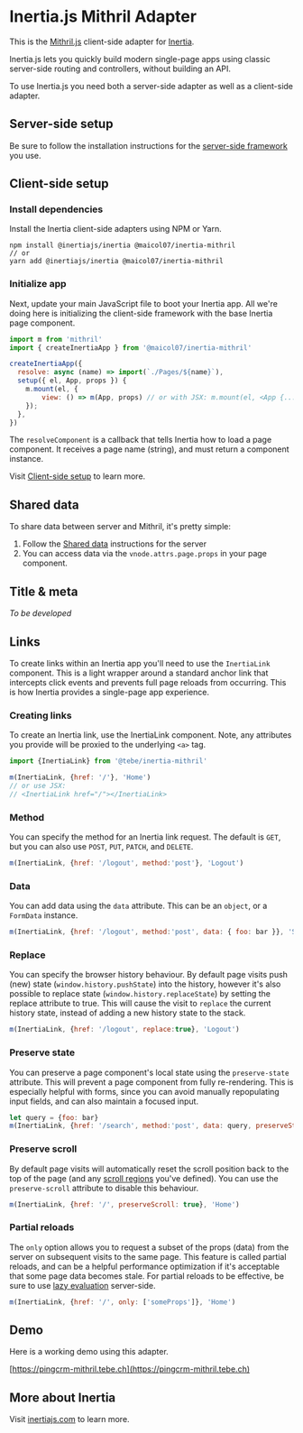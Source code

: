 # Inertia.js Mithril Adapter

This is the [Mithril.js](https://mithril.js.org) client-side adapter for [Inertia](https://inertiajs.com).

Inertia.js lets you quickly build modern single-page apps using classic server-side routing and controllers, without building an API.

To use Inertia.js you need both a server-side adapter as well as a client-side adapter.

## Server-side setup

Be sure to follow the installation instructions for the [server-side framework](https://inertiajs.com/server-side-setup) you use.

## Client-side setup

### Install dependencies

Install the Inertia client-side adapters using NPM or Yarn.

~~~shell
npm install @inertiajs/inertia @maicol07/inertia-mithril
// or
yarn add @inertiajs/inertia @maicol07/inertia-mithril
~~~

### Initialize app

Next, update your main JavaScript file to boot your Inertia app.
All we're doing here is initializing the client-side framework with the base Inertia page component.

~~~js
import m from 'mithril'
import { createInertiaApp } from '@maicol07/inertia-mithril'

createInertiaApp({
  resolve: async (name) => import(`./Pages/${name}`),
  setup({ el, App, props }) {
    m.mount(el, {
        view: () => m(App, props) // or with JSX: m.mount(el, <App {...props}/>)
    });
  },
})
~~~

The `resolveComponent` is a callback that tells Inertia how to load a page component.
It receives a page name (string), and must return a component instance.

Visit [Client-side setup](https://inertiajs.com/client-side-setup) to learn more.

## Shared data

To share data between server and Mithril, it's pretty simple:

1. Follow the [Shared data](https://inertiajs.com/shared-data) instructions for the server
2. You can access data via the `vnode.attrs.page.props` in your page component.

## Title & meta

_To be developed_

## Links

To create links within an Inertia app you'll need to use the `InertiaLink` component.
This is a light wrapper around a standard anchor link that intercepts click events and prevents full page reloads from occurring.
This is how Inertia provides a single-page app experience.

### Creating links

To create an Inertia link, use the InertiaLink component.
Note, any attributes you provide will be proxied to the underlying `<a>` tag.

~~~js
import {InertiaLink} from '@tebe/inertia-mithril'

m(InertiaLink, {href: '/'}, 'Home')
// or use JSX:
// <InertiaLink href="/"></InertiaLink>
~~~

### Method

You can specify the method for an Inertia link request.
The default is `GET`, but you can also use `POST`, `PUT`, `PATCH`, and `DELETE`.

~~~js
m(InertiaLink, {href: '/logout', method:'post'}, 'Logout')
~~~

### Data

You can add data using the `data` attribute.
This can be an `object`, or a `FormData` instance.

~~~js
m(InertiaLink, {href: '/logout', method:'post', data: { foo: bar }}, 'Save')
~~~

### Replace

You can specify the browser history behaviour.
By default page visits push (new) state (`window.history.pushState`) into the history, however it's also possible to replace state (`window.history.replaceState`) by setting the replace attribute to true.
This will cause the visit to `replace` the current history state, instead of adding a new history state to the stack.

~~~js
m(InertiaLink, {href: '/logout', replace:true}, 'Logout')
~~~

### Preserve state

You can preserve a page component's local state using the `preserve-state` attribute.
This will prevent a page component from fully re-rendering.
This is especially helpful with forms, since you can avoid manually repopulating input fields, and can also maintain a focused input.

~~~js
let query = {foo: bar}
m(InertiaLink, {href: '/search', method:'post', data: query, preserveState: true}, 'Search')
~~~

### Preserve scroll

By default page visits will automatically reset the scroll position back to the top of the page (and any [scroll regions](https://inertiajs.com/pages#scroll-regions) you've defined).
You can use the `preserve-scroll` attribute to disable this behaviour.

~~~js
m(InertiaLink, {href: '/', preserveScroll: true}, 'Home')
~~~

### Partial reloads

The `only` option allows you to request a subset of the props (data) from the server on subsequent visits to the same page.
This feature is called partial reloads, and can be a helpful performance optimization if it's acceptable that some page data becomes stale.
For partial reloads to be effective, be sure to use [lazy evaluation](https://inertiajs.com/responses#lazy-evaluation) server-side.

~~~js
m(InertiaLink, {href: '/', only: ['someProps']}, 'Home')
~~~

## Demo

Here is a working demo using this adapter.

[https://pingcrm-mithril.tebe.ch](https://pingcrm-mithril.tebe.ch)

## More about Inertia

Visit [inertiajs.com](https://inertiajs.com/) to learn more.

